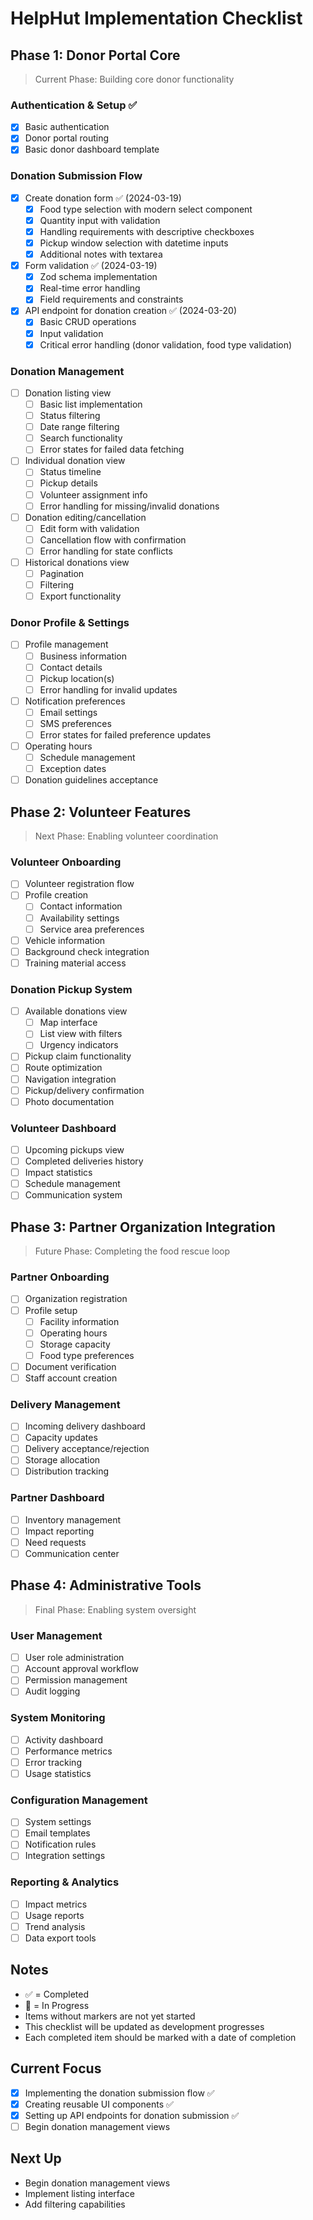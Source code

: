 # HelpHut Implementation Checklist

## Phase 1: Donor Portal Core
> Current Phase: Building core donor functionality

### Authentication & Setup ✅
- [x] Basic authentication
- [x] Donor portal routing
- [x] Basic donor dashboard template

### Donation Submission Flow
- [x] Create donation form ✅ (2024-03-19)
  - [x] Food type selection with modern select component
  - [x] Quantity input with validation
  - [x] Handling requirements with descriptive checkboxes
  - [x] Pickup window selection with datetime inputs
  - [x] Additional notes with textarea
- [x] Form validation ✅ (2024-03-19)
  - [x] Zod schema implementation
  - [x] Real-time error handling
  - [x] Field requirements and constraints
- [x] API endpoint for donation creation ✅ (2024-03-20)
  - [x] Basic CRUD operations
  - [x] Input validation
  - [x] Critical error handling (donor validation, food type validation)

### Donation Management
- [ ] Donation listing view
  - [ ] Basic list implementation
  - [ ] Status filtering
  - [ ] Date range filtering
  - [ ] Search functionality
  - [ ] Error states for failed data fetching
- [ ] Individual donation view
  - [ ] Status timeline
  - [ ] Pickup details
  - [ ] Volunteer assignment info
  - [ ] Error handling for missing/invalid donations
- [ ] Donation editing/cancellation
  - [ ] Edit form with validation
  - [ ] Cancellation flow with confirmation
  - [ ] Error handling for state conflicts
- [ ] Historical donations view
  - [ ] Pagination
  - [ ] Filtering
  - [ ] Export functionality

### Donor Profile & Settings
- [ ] Profile management
  - [ ] Business information
  - [ ] Contact details
  - [ ] Pickup location(s)
  - [ ] Error handling for invalid updates
- [ ] Notification preferences
  - [ ] Email settings
  - [ ] SMS preferences
  - [ ] Error states for failed preference updates
- [ ] Operating hours
  - [ ] Schedule management
  - [ ] Exception dates
- [ ] Donation guidelines acceptance

## Phase 2: Volunteer Features
> Next Phase: Enabling volunteer coordination

### Volunteer Onboarding
- [ ] Volunteer registration flow
- [ ] Profile creation
  - [ ] Contact information
  - [ ] Availability settings
  - [ ] Service area preferences
- [ ] Vehicle information
- [ ] Background check integration
- [ ] Training material access

### Donation Pickup System
- [ ] Available donations view
  - [ ] Map interface
  - [ ] List view with filters
  - [ ] Urgency indicators
- [ ] Pickup claim functionality
- [ ] Route optimization
- [ ] Navigation integration
- [ ] Pickup/delivery confirmation
- [ ] Photo documentation

### Volunteer Dashboard
- [ ] Upcoming pickups view
- [ ] Completed deliveries history
- [ ] Impact statistics
- [ ] Schedule management
- [ ] Communication system

## Phase 3: Partner Organization Integration
> Future Phase: Completing the food rescue loop

### Partner Onboarding
- [ ] Organization registration
- [ ] Profile setup
  - [ ] Facility information
  - [ ] Operating hours
  - [ ] Storage capacity
  - [ ] Food type preferences
- [ ] Document verification
- [ ] Staff account creation

### Delivery Management
- [ ] Incoming delivery dashboard
- [ ] Capacity updates
- [ ] Delivery acceptance/rejection
- [ ] Storage allocation
- [ ] Distribution tracking

### Partner Dashboard
- [ ] Inventory management
- [ ] Impact reporting
- [ ] Need requests
- [ ] Communication center

## Phase 4: Administrative Tools
> Final Phase: Enabling system oversight

### User Management
- [ ] User role administration
- [ ] Account approval workflow
- [ ] Permission management
- [ ] Audit logging

### System Monitoring
- [ ] Activity dashboard
- [ ] Performance metrics
- [ ] Error tracking
- [ ] Usage statistics

### Configuration Management
- [ ] System settings
- [ ] Email templates
- [ ] Notification rules
- [ ] Integration settings

### Reporting & Analytics
- [ ] Impact metrics
- [ ] Usage reports
- [ ] Trend analysis
- [ ] Data export tools

## Notes
- ✅ = Completed
- 🚧 = In Progress
- Items without markers are not yet started
- This checklist will be updated as development progresses
- Each completed item should be marked with a date of completion

## Current Focus
- [x] Implementing the donation submission flow ✅
- [x] Creating reusable UI components ✅
- [x] Setting up API endpoints for donation submission ✅
- [ ] Begin donation management views

## Next Up
- Begin donation management views
- Implement listing interface
- Add filtering capabilities